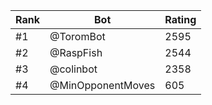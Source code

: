 Rank|Bot|Rating
---|---|---
#1|@ToromBot|2595
#2|@RaspFish|2544
#3|@colinbot|2358
#4|@MinOpponentMoves|605
